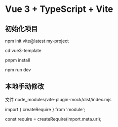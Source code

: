 # Vue 3 + TypeScript + Vite

## 初始化项目
npm init vite@latest my-project

cd vue3-template

pnpm install

npm run dev

## 本地手动修改 
文件 node_modules/vite-plugin-mock/dist/index.mjs

import { createRequire } from 'module';

const require = createRequire(import.meta.url);
